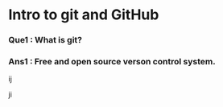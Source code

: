 # Intro to git and GitHub

### Que1 : What is git?
### Ans1 : Free and open source verson control system.

ij

ji

